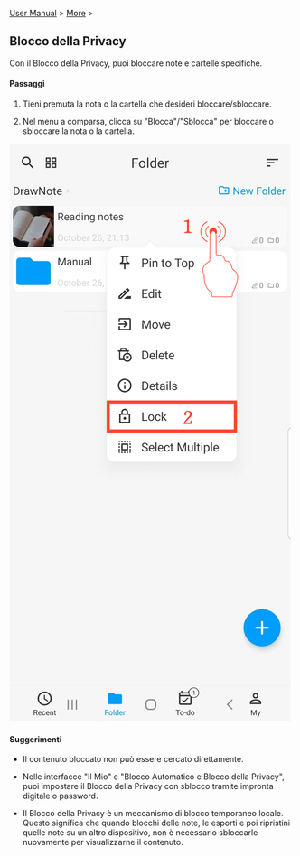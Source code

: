 [User Manual](/dragonnest/drawnote/manual/en) > [More](/dragonnest/drawnote/manual/en/more) >

Blocco della Privacy
---
Con il Blocco della Privacy, puoi bloccare note e cartelle specifiche.

#### Passaggi

1. Tieni premuta la nota o la cartella che desideri bloccare/sbloccare.

2. Nel menu a comparsa, clicca su "Blocca"/"Sblocca" per bloccare o sbloccare la nota o la cartella.

![Blocco della Privacy](imgs/privacy_lock1.png)

#### Suggerimenti
- Il contenuto bloccato non può essere cercato direttamente.

- Nelle interfacce "Il Mio" e "Blocco Automatico e Blocco della Privacy", puoi impostare il Blocco della Privacy con sblocco tramite impronta digitale o password.

- Il Blocco della Privacy è un meccanismo di blocco temporaneo locale. Questo significa che quando blocchi delle note, le esporti e poi ripristini quelle note su un altro dispositivo, non è necessario sbloccarle nuovamente per visualizzarne il contenuto.